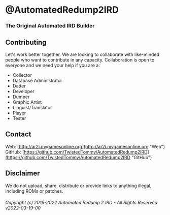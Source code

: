 # @AutomatedRedump2IRD
### The Original Automated IRD Builder
## Contributing
Let's work better together. We are looking to collaborate with like-minded people who want to contribute in any capacity. Collaboration is open to everyone and we need your help if you are a:  
- Collector
- Database Administrator
- Datter
- Developer
- Dumper
- Graphic Artist
- Linguist/Translator
- Player
- Tester
## Contact
Web: [http://ar2i.mygamesonline.org](http://ar2i.mygamesonline.org "Web")  
GitHub: [https://github.com/TwistedTommy/AutomatedRedump2IRD](https://github.com/TwistedTommy/AutomatedRedump2IRD "GitHub")  
## Disclaimer
We do not upload, share, distribute or provide links to anything illegal, including ROMs or patches.
###### Copyright (c) 2016-2022 Automated Redump 2 IRD - All Rights Reserved v2022-03-19-00
